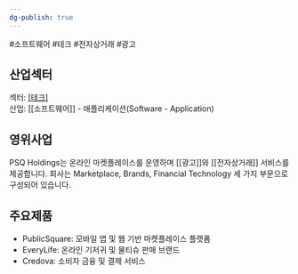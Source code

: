 ```yaml
---
dg-publish: true
---
```

#소프트웨어 #테크 #전자상거래 #광고 

## 산업섹터

섹터: [[테크]](Technology)  
산업: [[소프트웨어]] - 애플리케이션(Software - Application)

## 영위사업

PSQ Holdings는 온라인 마켓플레이스를 운영하며 [[광고]]와 [[전자상거래]] 서비스를 제공합니다. 회사는 Marketplace, Brands, Financial Technology 세 가지 부문으로 구성되어 있습니다.

## 주요제품

- PublicSquare: 모바일 앱 및 웹 기반 마켓플레이스 플랫폼
- EveryLife: 온라인 기저귀 및 물티슈 판매 브랜드
- Credova: 소비자 금융 및 결제 서비스